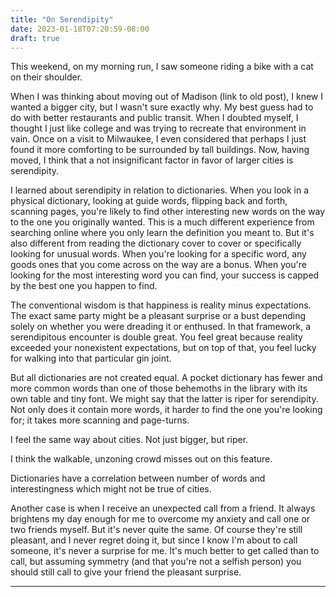 ```yaml
---
title: "On Serendipity"
date: 2023-01-18T07:20:59-08:00
draft: true
---
```


This weekend, on my morning run, I saw someone riding a bike with a cat on their shoulder.

When I was thinking about moving out of Madison (link to old post), I knew I wanted a bigger city, but I wasn't sure exactly why.
My best guess had to do with better restaurants and public transit.
When I doubted myself, I thought I just like college and was trying to recreate that environment in vain.
Once on a visit to Milwaukee, I even considered that perhaps I just found it more comforting to be surrounded by tall buildings.
Now, having moved, I think that a not insignificant factor in favor of larger cities is serendipity.

I learned about serendipity in relation to dictionaries.
When you look in a physical dictionary, looking at guide words, flipping back and forth, scanning pages, you're likely to find other interesting new words on the way to the one you originally wanted.
This is a much different experience from searching online where you only learn the definition you meant to.
But it's also different from reading the dictionary cover to cover or specifically looking for unusual words.
When you're looking for a specific word, any goods ones that you come across on the way are a bonus.
When you're looking for the most interesting word you can find, your success is capped by the best one you happen to find.

The conventional wisdom is that happiness is reality minus expectations.
The exact same party might be a pleasant surprise or a bust depending solely on whether you were dreading it or enthused.
In that framework, a serendipitous encounter is double great.
You feel great because reality exceeded your nonexistent expectations, but on top of that, you feel lucky for walking into that particular gin joint.

But all dictionaries are not created equal.
A pocket dictionary has fewer and more common words than one of those behemoths in the library with its own table and tiny font.
We might say that the latter is riper for serendipity.
Not only does it contain more words, it harder to find the one you're looking for; it takes more scanning and page-turns.

I feel the same way about cities. Not just bigger, but riper.

I think the walkable, unzoning crowd misses out on this feature.

Dictionaries have a correlation between number of words and interestingness which might not be true of cities.

Another case is when I receive an unexpected call from a friend.
It always brightens my day enough for me to overcome my anxiety and call one or two friends myself.
But it's never quite the same.
Of course they're still pleasant, and I never regret doing it, but since I know I'm about to call someone, it's never a surprise for me.
It's much better to get called than to call, but assuming symmetry (and that you're not a selfish person) you should still call to give your friend the pleasant surprise.

---
